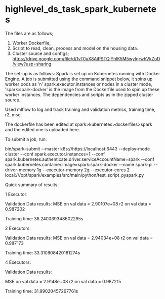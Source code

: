 # highlevel_ds_task_spark_kubernetes

The files are as follows; 

1. Worker Dockerfile, 
2. Script to read, clean, process and model on the housing data.
3. Cluster source and configs; https://drive.google.com/file/d/1vT0uX8AiPSTQiYhlK5M5wylqrwhVkZoD/view?usp=sharing

The set-up is as follows: Spark is set up on Kubernetes running with Docker Engine. A job is submitted using the command snippet below, it spins up worker pods as 'n' spark.executor.instances or nodes in a cluster mode, 'spark:spark-docker' is the image from the Dockerfile used to spin up these worker instances. The dependencies and scripts as in the zipped cluster source.

Used mlflow to log and track training and validation metrics, training time, r2, mse.  

The dockerfile has been edited at spark>kubernetes>dockerfiles>spark and the edited one is uploaded here.

To submit a job, run: 

bin/spark-submit  --master k8s://https://localhost:6443 --deploy-mode cluster --conf spark.executor.instances=1      --conf spark.kubernetes.authenticate.driver.serviceAccountName=spark      --conf spark.kubernetes.container.image=spark:spark-docker --name spark-pi --driver-memory 1g --executor-memory 2g --executor-cores 2 local:///opt/spark/examples/src/main/python/test_script_pyspark.py

Quick summary of results: 

1 Executor:

Validation Data results:
MSE on val data = 2.90107e+08
r2 on val data = 0.987202

Training time: 38.240039348602295s


2 Executors:

Validation Data results:
MSE on val data = 2.94034e+08
r2 on val data = 0.987173

Training time: 33.310808420181274s


4 Executors:

Validation Data results:

MSE on val data = 2.9148e+08
r2 on val data = 0.987215

Training time: 31.99020457267761s
